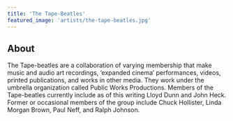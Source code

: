 ```yaml
---
title: 'The Tape-Beatles'
featured_image: 'artists/the-tape-beatles.jpg'
---
```


## About

The Tape-beatles are a collaboration of varying membership that make music and audio art recordings, ‘expanded cinema’ performances, videos, printed publications, and works in other media. They work under the umbrella organization called Public Works Productions. Members of the Tape-beatles currently include as of this writing Lloyd Dunn and John Heck. Former or occasional members of the group include Chuck Hollister, Linda Morgan Brown, Paul Neff, and Ralph Johnson.
